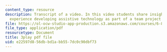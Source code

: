 ```yaml
---
content_type: resource
description: Transcript of a video. In this video students share insights about their
  experience developing assistive technology as part of a team project for the course.
file: https://ol-ocw-studio-app-production.s3.amazonaws.com/courses/6-811-principles-and-practice-of-assistive-technology-fall-2014/e22597d856dbbd1abb557dc0c90dbf73_6Vea2rZOA3k.pdf
file_type: application/pdf
resourcetype: Document
title: 3play pdf file
uid: e22597d8-56db-bd1a-bb55-7dc0c90dbf73
---
```

